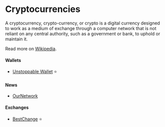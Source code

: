 # Cryptocurrencies

A cryptocurrency, crypto-currency, or crypto is a digital currency designed to work as a medium of exchange through a computer network that is not reliant on any central authority, such as a government or bank, to uphold or maintain it.

Read more on [Wikipedia](https://en.wikipedia.org/wiki/Cryptocurrency).

#### Wallets
- [Unstoppable Wallet](https://unstoppable.money) ⭐

#### News
- [OurNetwork](https://ournetwork.substack.com)

#### Exchanges
- [BestChange](https://www.bestchange.ru) ⭐

